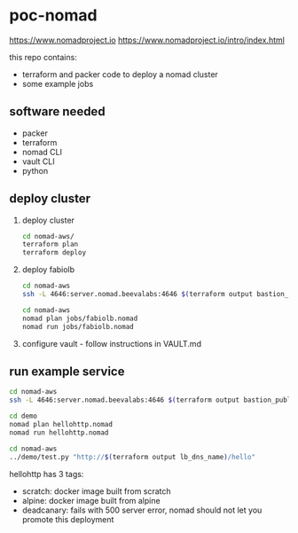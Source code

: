 # poc-nomad

https://www.nomadproject.io
https://www.nomadproject.io/intro/index.html

this repo contains:
* terraform and packer code to deploy a nomad cluster
* some example jobs

## software needed
* packer
* terraform
* nomad CLI
* vault CLI
* python

## deploy cluster
1. deploy cluster
    ```bash
    cd nomad-aws/
    terraform plan
    terraform deploy
    ```
2. deploy fabiolb
    ```bash
    cd nomad-aws
    ssh -L 4646:server.nomad.beevalabs:4646 $(terraform output bastion_public_ip) # tunnel to nomad API
    ```
    ```bash
    cd nomad-aws
    nomad plan jobs/fabiolb.nomad
    nomad run jobs/fabiolb.nomad
    ```
3. configure vault - follow instructions in VAULT.md

## run example service
```bash
cd nomad-aws
ssh -L 4646:server.nomad.beevalabs:4646 $(terraform output bastion_public_ip) # tunnel to nomad API
```

```bash
cd demo
nomad plan hellohttp.nomad
nomad run hellohttp.nomad
```

```bash
cd nomad-aws
../demo/test.py "http://$(terraform output lb_dns_name)/hello"
```

hellohttp has 3 tags:
* scratch: docker image built from scratch
* alpine: docker image built from alpine
* deadcanary: fails with 500 server error, nomad should not let you promote this deployment

